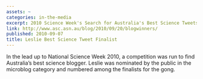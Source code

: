 ```yaml
---
assets: ~
categories: in-the-media
excerpt: 2010 Science Week's Search for Australia's Best Science Tweets
link: http://www.asc.asn.au/blog/2010/09/20/blogwinners/
published: 2010-09-07
title: Leslie Best Science Tweet Finalist
---
```

In the lead up to National Science Week 2010, a competition was run to find Australia’s best science blogger. Leslie was nominated by the public in the microblog category and numbered among the finalists for the gong.